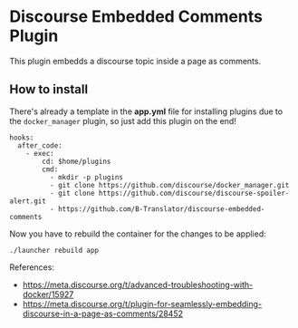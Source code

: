 # Discourse Embedded Comments Plugin

This plugin embedds a discourse topic inside a page as comments.

## How to install

There's already a template in the **app.yml** file for installing plugins due to the `docker_manager` plugin, so just add this plugin on the end!
```
hooks:
  after_code:
    - exec:
        cd: $home/plugins
        cmd:
          - mkdir -p plugins
          - git clone https://github.com/discourse/docker_manager.git
          - git clone https://github.com/discourse/discourse-spoiler-alert.git
          - https://github.com/B-Translator/discourse-embedded-comments

```

Now you have to rebuild the container for the changes to be applied:
```
./launcher rebuild app
```

References:
 - https://meta.discourse.org/t/advanced-troubleshooting-with-docker/15927
 - https://meta.discourse.org/t/plugin-for-seamlessly-embedding-discourse-in-a-page-as-comments/28452
